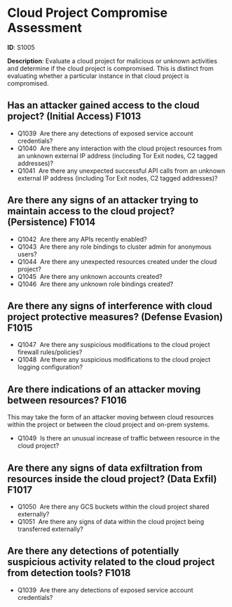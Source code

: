 # Cloud Project Compromise Assessment

**ID**: S1005

**Description**: Evaluate a cloud project for malicious or unknown activities and determine if the cloud project is compromised. This is distinct from evaluating whether a particular instance in that cloud project is compromised.

## Has an attacker gained access to the cloud project? (Initial Access) <span class="dfiqIdTag">F1013</span>

 - <span class="dfiqIdTag">Q1039</span> &nbsp;Are there any detections of exposed service account credentials?
 - <span class="dfiqIdTag">Q1040</span> &nbsp;Are there any interaction with the cloud project resources from an unknown external IP address (including Tor Exit nodes, C2 tagged addresses)?
 - <span class="dfiqIdTag">Q1041</span> &nbsp;Are there any unexpected successful API calls from an unknown external IP address (including Tor Exit nodes, C2 tagged addresses)?
## Are there any signs of an attacker trying to maintain access to the cloud project? (Persistence) <span class="dfiqIdTag">F1014</span>

 - <span class="dfiqIdTag">Q1042</span> &nbsp;Are there any APIs recently enabled?
 - <span class="dfiqIdTag">Q1043</span> &nbsp;Are there any role bindings to cluster admin for anonymous users?
 - <span class="dfiqIdTag">Q1044</span> &nbsp;Are there any unexpected resources created under the cloud project?
 - <span class="dfiqIdTag">Q1045</span> &nbsp;Are there any unknown accounts created?
 - <span class="dfiqIdTag">Q1046</span> &nbsp;Are there any unknown role bindings created?
## Are there any signs of interference with cloud project protective measures? (Defense Evasion) <span class="dfiqIdTag">F1015</span>

 - <span class="dfiqIdTag">Q1047</span> &nbsp;Are there any suspicious modifications to the cloud project firewall rules/policies?
 - <span class="dfiqIdTag">Q1048</span> &nbsp;Are there any suspicious modifications to the cloud project logging configuration?
## Are there indications of an attacker moving between resources? <span class="dfiqIdTag">F1016</span>
This may take the form of an attacker moving between cloud resources within the project or between the cloud project and on-prem systems.

 - <span class="dfiqIdTag">Q1049</span> &nbsp;Is there an unusual increase of traffic between resource in the cloud project?
## Are there any signs of data exfiltration from resources inside the cloud project? (Data Exfil) <span class="dfiqIdTag">F1017</span>

 - <span class="dfiqIdTag">Q1050</span> &nbsp;Are there any GCS buckets within the cloud project shared externally?
 - <span class="dfiqIdTag">Q1051</span> &nbsp;Are there any signs of data within the cloud project being transferred externally?
## Are there any detections of potentially suspicious activity related to the cloud project from detection tools? <span class="dfiqIdTag">F1018</span>

 - <span class="dfiqIdTag">Q1039</span> &nbsp;Are there any detections of exposed service account credentials?
